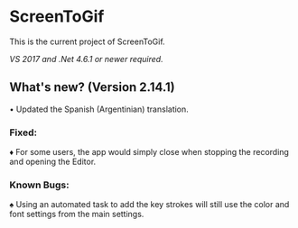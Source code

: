 ﻿# ScreenToGif  

This is the current project of ScreenToGif.  

_VS 2017 and .Net 4.6.1 or newer required._


## What's new? (Version 2.14.1)

• Updated the Spanish (Argentinian) translation.   

### Fixed:

♦ For some users, the app would simply close when stopping the recording and opening the Editor.  

### Known Bugs:

♠ Using an automated task to add the key strokes will still use the color and font settings from the main settings.  
